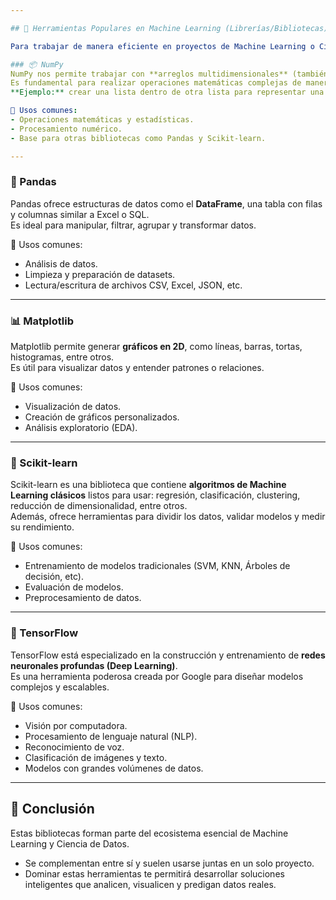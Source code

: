 ```yaml
---

## 🧰 Herramientas Populares en Machine Learning (Librerías/Bibliotecas)

Para trabajar de manera eficiente en proyectos de Machine Learning o Ciencia de Datos, existen diversas bibliotecas muy utilizadas en la comunidad. A continuación te explico algunas de las más populares, sus funciones y en qué casos son útiles:

### 📦 NumPy  
NumPy nos permite trabajar con **arreglos multidimensionales** (también conocidos como arrays o matrices).  
Es fundamental para realizar operaciones matemáticas complejas de manera rápida y eficiente.  
**Ejemplo:** crear una lista dentro de otra lista para representar una matriz.

🔧 Usos comunes:
- Operaciones matemáticas y estadísticas.
- Procesamiento numérico.
- Base para otras bibliotecas como Pandas y Scikit-learn.

---
```


### 🧾 Pandas  
Pandas ofrece estructuras de datos como el **DataFrame**, una tabla con filas y columnas similar a Excel o SQL.  
Es ideal para manipular, filtrar, agrupar y transformar datos.

🔧 Usos comunes:
- Análisis de datos.
- Limpieza y preparación de datasets.
- Lectura/escritura de archivos CSV, Excel, JSON, etc.

---

### 📊 Matplotlib  
Matplotlib permite generar **gráficos en 2D**, como líneas, barras, tortas, histogramas, entre otros.  
Es útil para visualizar datos y entender patrones o relaciones.

🔧 Usos comunes:
- Visualización de datos.
- Creación de gráficos personalizados.
- Análisis exploratorio (EDA).

---

### 🤖 Scikit-learn  
Scikit-learn es una biblioteca que contiene **algoritmos de Machine Learning clásicos** listos para usar: regresión, clasificación, clustering, reducción de dimensionalidad, entre otros.  
Además, ofrece herramientas para dividir los datos, validar modelos y medir su rendimiento.

🔧 Usos comunes:
- Entrenamiento de modelos tradicionales (SVM, KNN, Árboles de decisión, etc).
- Evaluación de modelos.
- Preprocesamiento de datos.

---

### 🧠 TensorFlow  
TensorFlow está especializado en la construcción y entrenamiento de **redes neuronales profundas (Deep Learning)**.  
Es una herramienta poderosa creada por Google para diseñar modelos complejos y escalables.

🔧 Usos comunes:
- Visión por computadora.
- Procesamiento de lenguaje natural (NLP).
- Reconocimiento de voz.
- Clasificación de imágenes y texto.
- Modelos con grandes volúmenes de datos.

---

## 📝 Conclusión

Estas bibliotecas forman parte del ecosistema esencial de Machine Learning y Ciencia de Datos.  
- Se complementan entre sí y suelen usarse juntas en un solo proyecto.  
- Dominar estas herramientas te permitirá desarrollar soluciones inteligentes que analicen, visualicen y predigan datos reales.

